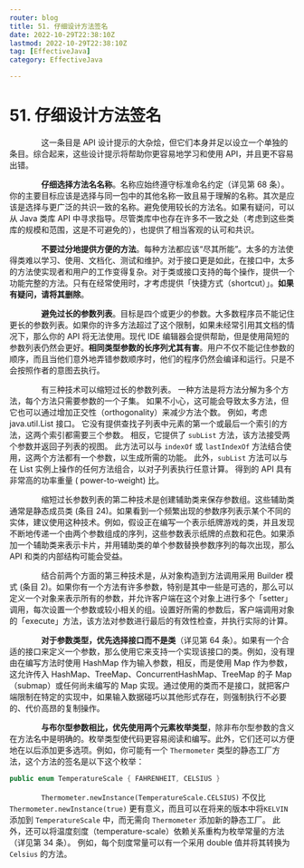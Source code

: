 ```yaml
---
router: blog
title: 51. 仔细设计方法签名
date: 2022-10-29T22:38:10Z
lastmod: 2022-10-29T22:38:10Z
tag: [EffectiveJava]
category: EffectiveJava

---
```


# 51. 仔细设计方法签名


　　　　这一条目是 API 设计提示的大杂烩，但它们本身并足以设立一个单独的条目。综合起来，这些设计提示将帮助你更容易地学习和使用 API，并且更不容易出错。

　　　　**仔细选择方法名名称**。名称应始终遵守标准命名约定（详见第 68 条）。你的主要目标应该是选择与同一包中的其他名称一致且易于理解的名称。其次是应该是选择与更广泛的共识一致的名称。避免使用较长的方法名。如果有疑问，可以从 Java 类库 API 中寻求指导。尽管类库中也存在许多不一致之处（考虑到这些类库的规模和范围，这是不可避免的），也提供了相当客观的认可和共识。

　　　　**不要过分地提供方便的方法**。每种方法都应该“尽其所能”。太多的方法使得类难以学习、使用、文档化、测试和维护。对于接口更是如此，在接口中，太多的方法使实现者和用户的工作变得复杂。对于类或接口支持的每个操作，提供一个功能完整的方法。只有在经常使用时，才考虑提供「快捷方式（shortcut）」。**如果有疑问，请将其删除**。

　　　　**避免过长的参数列表**。目标是四个或更少的参数。大多数程序员不能记住更长的参数列表。如果你的许多方法超过了这个限制，如果未经常引用其文档的情况下，那么你的 API 将无法使用。现代 IDE 编辑器会提供帮助，但是使用简短的参数列表仍然会更好。**相同类型参数的长序列尤其有害**。用户不仅不能记住参数的顺序，而且当他们意外地弄错参数顺序时，他们的程序仍然会编译和运行。只是不会按照作者的意图去执行。

　　　　有三种技术可以缩短过长的参数列表。 一种方法是将方法分解为多个方法，每个方法只需要参数的一个子集。 如果不小心，这可能会导致太多方法，但它也可以通过增加正交性（orthogonality）来减少方法个数。 例如，考虑 java.util.List 接口。 它没有提供查找子列表中元素的第一个或最后一个索引的方法，这两个索引都需要三个参数。 相反，它提供了 `subList` 方法，该方法接受两个参数并返回子列表的视图。 此方法可以与 `indexOf` 或 `lastIndexOf` 方法结合使用，这两个方法都有一个参数，以生成所需的功能。 此外，`subList` 方法可以与在 List 实例上操作的任何方法组合，以对子列表执行任意计算。 得到的 API 具有非常高的功率重量 ( power-to-weight) 比。

　　　　缩短过长参数列表的第二种技术是创建辅助类来保存参数组。这些辅助类通常是静态成员类 (条目 24)。如果看到一个频繁出现的参数序列表示某个不同的实体，建议使用这种技术。例如，假设正在编写一个表示纸牌游戏的类，并且发现不断地传递一个由两个参数组成的序列，这些参数表示纸牌的点数和花色。如果添加一个辅助类来表示卡片，并用辅助类的单个参数替换参数序列的每次出现，那么 API 和类的内部结构可能会受益。

　　　　结合前两个方面的第三种技术是，从对象构造到方法调用采用 Builder 模式 (条目 2)。如果你有一个方法有许多参数，特别是其中一些是可选的，那么可以定义一个对象来表示所有的参数，并允许客户端在这个对象上进行多个「setter」调用，每次设置一个参数或较小相关的组。设置好所需的参数后，客户端调用对象的「execute」方法，该方法对参数进行最后的有效性检查，并执行实际的计算。

　　　　**对于参数类型，优先选择接口而不是类**（详见第 64 条）。如果有一个合适的接口来定义一个参数，那么使用它来支持一个实现该接口的类。例如，没有理由在编写方法时使用 HashMap 作为输入参数，相反，而是使用 Map 作为参数，这允许传入 HashMap、TreeMap、ConcurrentHashMap、TreeMap 的子 Map（submap）或任何尚未编写的 Map 实现。通过使用的类而不是接口，就把客户端限制在特定的实现中，如果输入数据碰巧以其他形式存在，则强制执行不必要的、代价高昂的复制操作。

　　　　**与布尔型参数相比，优先使用两个元素枚举类型**，除非布尔型参数的含义在方法名中是明确的。枚举类型使代码更容易阅读和编写。此外，它们还可以方便地在以后添加更多选项。例如，你可能有一个 `Thermometer` 类型的静态工厂方法，这个方法的签名是以下这个枚举：

```java
public enum TemperatureScale { FAHRENHEIT, CELSIUS }
```

　　　　`Thermometer.newInstance(TemperatureScale.CELSIUS)` 不仅比 `Thermometer.newInstance(true)` 更有意义，而且可以在将来的版本中将`KELVIN`添加到 `TemperatureScale` 中，而无需向 `Thermometer` 添加新的静态工厂。 此外，还可以将温度刻度（temperature-scale）依赖关系重构为枚举常量的方法（详见第 34 条）。 例如，每个刻度常量可以有一个采用 double 值并将其转换为 `Celsius` 的方法。
